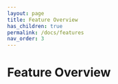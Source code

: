 ```yaml
---
layout: page
title: Feature Overview
has_children: true
permalink: /docs/features
nav_order: 3
---
```


# Feature Overview


